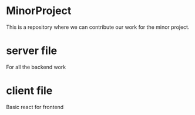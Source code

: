 # MinorProject
This is a repository where we can contribute our work for the minor project.

# server file
For all the backend work

# client file
Basic react for frontend
